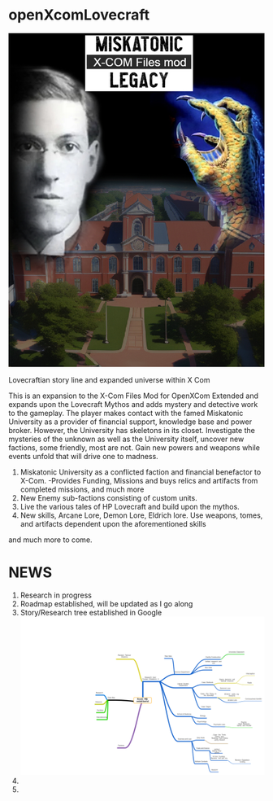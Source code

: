 # openXcomLovecraft
<span class="d-none d-lg-block"><img class="img-fluid img-profile rounded-circle mx-auto mb-2" src="https://github.com/hkrivell/openXcomLovecraft/blob/main/XComMisk.jpg"/></span>

Lovecraftian story line and expanded universe within X Com

This is an expansion to the X-Com Files Mod for OpenXCom Extended and expands upon the Lovecraft Mythos and adds mystery and detective work to the gameplay. 
The player makes contact with the famed Miskatonic University as a provider of financial support, knowledge base and power broker. However, the University has skeletons in its closet.
Investigate the mysteries of the unknown as well as the University itself, uncover new factions, some friendly, most are not. Gain new powers and weapons while events unfold that will drive
one to madness. 

1. Miskatonic University as a conflicted faction and financial benefactor to X-Com.
   -Provides Funding, Missions and buys relics and artifacts from completed missions, and much more
2. New Enemy sub-factions consisting of custom units.
3. Live the various tales of HP Lovecraft and build upon the mythos.
4. New skills, Arcane Lore, Demon Lore, Eldrich lore. Use weapons, tomes, and artifacts dependent upon the aforementioned skills

and much more to come.

# NEWS
1. Research in progress
2. Roadmap established, will be updated as I go along
3. Story/Research tree established in Google
<span class="d-none d-lg-block"><img class="img-fluid img-profile rounded-circle mx-auto mb-2" src="https://github.com/hkrivell/openXcomLovecraft/blob/main/MiskLeg.png"/></span>
4. 
5. 
